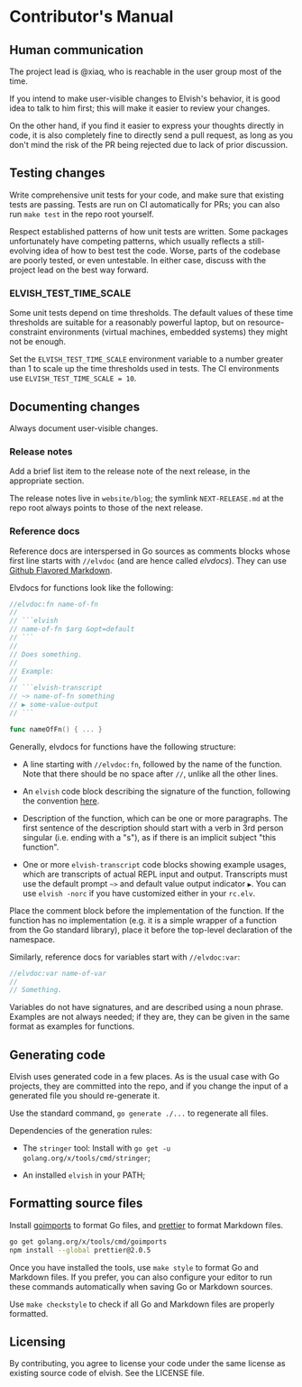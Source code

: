 # Contributor's Manual

## Human communication

The project lead is @xiaq, who is reachable in the user group most of the time.

If you intend to make user-visible changes to Elvish's behavior, it is good idea
to talk to him first; this will make it easier to review your changes.

On the other hand, if you find it easier to express your thoughts directly in
code, it is also completely fine to directly send a pull request, as long as you
don't mind the risk of the PR being rejected due to lack of prior discussion.

## Testing changes

Write comprehensive unit tests for your code, and make sure that existing tests
are passing. Tests are run on CI automatically for PRs; you can also run
`make test` in the repo root yourself.

Respect established patterns of how unit tests are written. Some packages
unfortunately have competing patterns, which usually reflects a still-evolving
idea of how to best test the code. Worse, parts of the codebase are poorly
tested, or even untestable. In either case, discuss with the project lead on the
best way forward.

### ELVISH_TEST_TIME_SCALE

Some unit tests depend on time thresholds. The default values of these time
thresholds are suitable for a reasonably powerful laptop, but on
resource-constraint environments (virtual machines, embedded systems) they might
not be enough.

Set the `ELVISH_TEST_TIME_SCALE` environment variable to a number greater than 1
to scale up the time thresholds used in tests. The CI environments use
`ELVISH_TEST_TIME_SCALE = 10`.

## Documenting changes

Always document user-visible changes.

### Release notes

Add a brief list item to the release note of the next release, in the
appropriate section.

The release notes live in `website/blog`; the symlink `NEXT-RELEASE.md` at the
repo root always points to those of the next release.

### Reference docs

Reference docs are interspersed in Go sources as comments blocks whose first
line starts with `//elvdoc` (and are hence called _elvdocs_). They can use
[Github Flavored Markdown](https://github.github.com/gfm/).

Elvdocs for functions look like the following:

````go
//elvdoc:fn name-of-fn
//
// ```elvish
// name-of-fn $arg &opt=default
// ```
//
// Does something.
//
// Example:
//
// ```elvish-transcript
// ~> name-of-fn something
// ▶ some-value-output
// ```

func nameOfFn() { ... }
````

Generally, elvdocs for functions have the following structure:

-   A line starting with `//elvdoc:fn`, followed by the name of the function.
    Note that there should be no space after `//`, unlike all the other lines.

-   An `elvish` code block describing the signature of the function, following
    the convention [here](website/ref/builtin.md#usage-notation).

-   Description of the function, which can be one or more paragraphs. The first
    sentence of the description should start with a verb in 3rd person singular
    (i.e. ending with a "s"), as if there is an implicit subject "this
    function".

-   One or more `elvish-transcript` code blocks showing example usages, which
    are transcripts of actual REPL input and output. Transcripts must use the
    default prompt `~>` and default value output indicator `▶`. You can use
    `elvish -norc` if you have customized either in your `rc.elv`.

Place the comment block before the implementation of the function. If the
function has no implementation (e.g. it is a simple wrapper of a function from
the Go standard library), place it before the top-level declaration of the
namespace.

Similarly, reference docs for variables start with `//elvdoc:var`:

```go
//elvdoc:var name-of-var
//
// Something.
```

Variables do not have signatures, and are described using a noun phrase.
Examples are not always needed; if they are, they can be given in the same
format as examples for functions.

## Generating code

Elvish uses generated code in a few places. As is the usual case with Go
projects, they are committed into the repo, and if you change the input of a
generated file you should re-generate it.

Use the standard command, `go generate ./...` to regenerate all files.

Dependencies of the generation rules:

-   The `stringer` tool: Install with
    `go get -u golang.org/x/tools/cmd/stringer`;

-   An installed `elvish` in your PATH;

## Formatting source files

Install [goimports](https://pkg.go.dev/golang.org/x/tools/cmd/goimports) to
format Go files, and [prettier](https://prettier.io/) to format Markdown files.

```sh
go get golang.org/x/tools/cmd/goimports
npm install --global prettier@2.0.5
```

Once you have installed the tools, use `make style` to format Go and Markdown
files. If you prefer, you can also configure your editor to run these commands
automatically when saving Go or Markdown sources.

Use `make checkstyle` to check if all Go and Markdown files are properly
formatted.

## Licensing

By contributing, you agree to license your code under the same license as
existing source code of elvish. See the LICENSE file.
